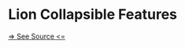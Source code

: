 # Lion Collapsible Features

[=> See Source <=](../../../docs/components/content/collapsible/features.md)
